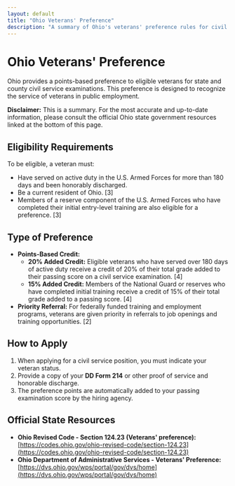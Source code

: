 ```yaml
---
layout: default
title: "Ohio Veterans' Preference"
description: "A summary of Ohio's veterans' preference rules for civil service employment."
---
```


# Ohio Veterans' Preference

Ohio provides a points-based preference to eligible veterans for state and county civil service examinations. This preference is designed to recognize the service of veterans in public employment.

**Disclaimer:** This is a summary. For the most accurate and up-to-date information, please consult the official Ohio state government resources linked at the bottom of this page.

## Eligibility Requirements

To be eligible, a veteran must:
*   Have served on active duty in the U.S. Armed Forces for more than 180 days and been honorably discharged.
*   Be a current resident of Ohio. [3]
*   Members of a reserve component of the U.S. Armed Forces who have completed their initial entry-level training are also eligible for a preference. [3]

## Type of Preference

*   **Points-Based Credit:**
    *   **20% Added Credit:** Eligible veterans who have served over 180 days of active duty receive a credit of 20% of their total grade added to their passing score on a civil service examination. [4]
    *   **15% Added Credit:** Members of the National Guard or reserves who have completed initial training receive a credit of 15% of their total grade added to a passing score. [4]
*   **Priority Referral:** For federally funded training and employment programs, veterans are given priority in referrals to job openings and training opportunities. [2]

## How to Apply

1.  When applying for a civil service position, you must indicate your veteran status.
2.  Provide a copy of your **DD Form 214** or other proof of service and honorable discharge.
3.  The preference points are automatically added to your passing examination score by the hiring agency.

## Official State Resources

*   **Ohio Revised Code - Section 124.23 (Veterans' preference):** [https://codes.ohio.gov/ohio-revised-code/section-124.23](https://codes.ohio.gov/ohio-revised-code/section-124.23)
*   **Ohio Department of Administrative Services - Veterans' Preference:** [https://dvs.ohio.gov/wps/portal/gov/dvs/home](https://dvs.ohio.gov/wps/portal/gov/dvs/home)
